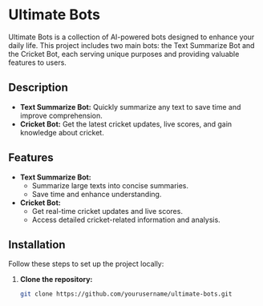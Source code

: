 # Ultimate Bots

Ultimate Bots is a collection of AI-powered bots designed to enhance your daily life. This project includes two main bots: the Text Summarize Bot and the Cricket Bot, each serving unique purposes and providing valuable features to users.

## Description

- **Text Summarize Bot:** Quickly summarize any text to save time and improve comprehension.
- **Cricket Bot:** Get the latest cricket updates, live scores, and gain knowledge about cricket.


## Features

- **Text Summarize Bot:**
  - Summarize large texts into concise summaries.
  - Save time and enhance understanding.
- **Cricket Bot:**
  - Get real-time cricket updates and live scores.
  - Access detailed cricket-related information and analysis.

## Installation

Follow these steps to set up the project locally:

1. **Clone the repository:**
   ```bash
   git clone https://github.com/yourusername/ultimate-bots.git
